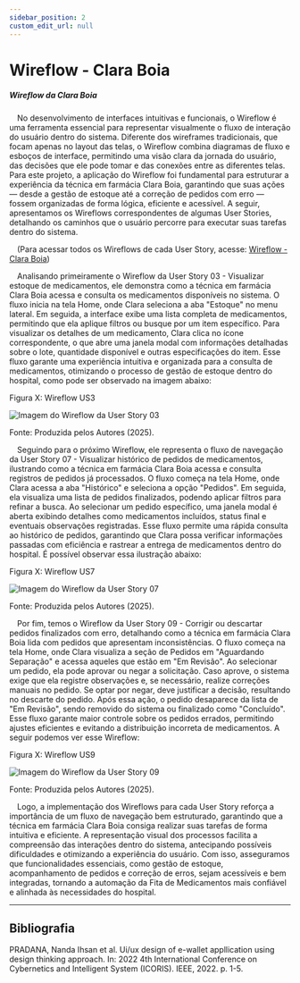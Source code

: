 ```yaml
---
sidebar_position: 2
custom_edit_url: null
---
```


# Wireflow - Clara Boia

##### Wireflow da Clara Boia

&emsp;No desenvolvimento de interfaces intuitivas e funcionais, o Wireflow é uma ferramenta essencial para representar visualmente o fluxo de interação do usuário dentro do sistema. Diferente dos wireframes tradicionais, que focam apenas no layout das telas, o Wireflow combina diagramas de fluxo e esboços de interface, permitindo uma visão clara da jornada do usuário, das decisões que ele pode tomar e das conexões entre as diferentes telas. Para este projeto, a aplicação do Wireflow foi fundamental para estruturar a experiência da técnica em farmácia Clara Boia, garantindo que suas ações — desde a gestão de estoque até a correção de pedidos com erro — fossem organizadas de forma lógica, eficiente e acessível. A seguir, apresentamos os Wireflows correspondentes de algumas User Stories, detalhando os caminhos que o usuário percorre para executar suas tarefas dentro do sistema. 

&emsp;(Para acessar todos os Wireflows de cada User Story, acesse: [Wireflow - Clara Boia](https://www.figma.com/design/gThbVne91wSJ4elePbQgQ4/Wireframa-NDC?node-id=42-6&p=f&t=oPwgzP6aKxsziKVa-0))

&emsp;Analisando primeiramente o Wireflow da User Story 03 - Visualizar estoque de medicamentos, ele demonstra como a técnica em farmácia Clara Boia acessa e consulta os medicamentos disponíveis no sistema. O fluxo inicia na tela Home, onde Clara seleciona a aba "Estoque" no menu lateral. Em seguida, a interface exibe uma lista completa de medicamentos, permitindo que ela aplique filtros ou busque por um item específico. Para visualizar os detalhes de um medicamento, Clara clica no ícone correspondente, o que abre uma janela modal com informações detalhadas sobre o lote, quantidade disponível e outras especificações do item. Esse fluxo garante uma experiência intuitiva e organizada para a consulta de medicamentos, otimizando o processo de gestão de estoque dentro do hospital, como pode ser observado na imagem abaixo:

<p style={{textAlign: 'center'}}>Figura X: Wireflow US3 </p>
<div style={{margin: 25}}>
    <div style={{textAlign: 'center'}}>
        <img src={require("../../../../../media/wireflow/wireflow3.png").default} style={{width: 800}} alt="Imagem do Wireflow da User Story 03" />
        <br />
    </div>
</div>
<p style={{textAlign: 'center'}}>Fonte: Produzida pelos Autores (2025). </p>


&emsp;Seguindo para o próximo Wireflow, ele representa o fluxo de navegação da User Story 07 - Visualizar histórico de pedidos de medicamentos, ilustrando como a técnica em farmácia Clara Boia acessa e consulta registros de pedidos já processados. O fluxo começa na tela Home, onde Clara acessa a aba "Histórico" e seleciona a opção "Pedidos". Em seguida, ela visualiza uma lista de pedidos finalizados, podendo aplicar filtros para refinar a busca. Ao selecionar um pedido específico, uma janela modal é aberta exibindo detalhes como medicamentos incluídos, status final e eventuais observações registradas. Esse fluxo permite uma rápida consulta ao histórico de pedidos, garantindo que Clara possa verificar informações passadas com eficiência e rastrear a entrega de medicamentos dentro do hospital. É possível observar essa ilustração abaixo:

<p style={{textAlign: 'center'}}>Figura X: Wireflow US7 </p>
<div style={{margin: 25}}>
    <div style={{textAlign: 'center'}}>
        <img src={require("../../../../../media/wireflow/wireflow7.png").default} style={{width: 800}} alt="Imagem do Wireflow da User Story 07" />
        <br />
    </div>
</div>
<p style={{textAlign: 'center'}}>Fonte: Produzida pelos Autores (2025). </p>


&emsp;Por fim, temos o Wireflow da User Story 09 - Corrigir ou descartar pedidos finalizados com erro, detalhando como a técnica em farmácia Clara Boia lida com pedidos que apresentam inconsistências. O fluxo começa na tela Home, onde Clara visualiza a seção de Pedidos em "Aguardando Separação" e acessa aqueles que estão em "Em Revisão". Ao selecionar um pedido, ela pode aprovar ou negar a solicitação. Caso aprove, o sistema exige que ela registre observações e, se necessário, realize correções manuais no pedido. Se optar por negar, deve justificar a decisão, resultando no descarte do pedido. Após essa ação, o pedido desaparece da lista de "Em Revisão", sendo removido do sistema ou finalizado como "Concluído". Esse fluxo garante maior controle sobre os pedidos errados, permitindo ajustes eficientes e evitando a distribuição incorreta de medicamentos. A seguir podemos ver esse Wireflow:

<p style={{textAlign: 'center'}}>Figura X: Wireflow US9 </p>
<div style={{margin: 25}}>
    <div style={{textAlign: 'center'}}>
        <img src={require("../../../../../media/wireflow/wireflow9.png").default} style={{width: 800}} alt="Imagem do Wireflow da User Story 09" />
        <br />
    </div>
</div>
<p style={{textAlign: 'center'}}>Fonte: Produzida pelos Autores (2025). </p>


&emsp;Logo, a implementação dos Wireflows para cada User Story reforça a importância de um fluxo de navegação bem estruturado, garantindo que a técnica em farmácia Clara Boia consiga realizar suas tarefas de forma intuitiva e eficiente. A representação visual dos processos facilita a compreensão das interações dentro do sistema, antecipando possíveis dificuldades e otimizando a experiência do usuário. Com isso, asseguramos que funcionalidades essenciais, como gestão de estoque, acompanhamento de pedidos e correção de erros, sejam acessíveis e bem integradas, tornando a automação da Fita de Medicamentos mais confiável e alinhada às necessidades do hospital.

---

## Bibliografia

PRADANA, Nanda Ihsan et al. Ui/ux design of e-wallet appllication using design thinking approach. In: 2022 4th International Conference on Cybernetics and Intelligent System (ICORIS). IEEE, 2022. p. 1-5.


